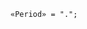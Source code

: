 <!-- This file is generated automatically by infrastructure scripts. Please don't edit by hand. -->

```{ .ebnf .slang-ebnf #Period }
«Period» = ".";
```
